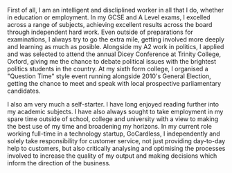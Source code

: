 First of all, I am an intelligent and discliplined worker in all that I do, whether in education or employment. In my GCSE and A Level exams, I excelled across a range of subjects, achieving excellent results across the board through independent hard work. Even outside of preparations for examinations, I always try to go the extra mile, getting involved more deeply and learning as much as posible. Alongside my A2 work in politics, I applied and was selected to attend the annual Dicey Conference at Trinity College, Oxford, giving me the chance to debate political issues with the brightest politics students in the country. At my sixth form college, I organised a "Question Time" style event running alongside 2010's General Election, getting the chance to meet and speak with local prospective parliamentary candidates.

I also am very much a self-starter. I have long enjoyed reading further into my academic subjects. I have also always sought to take employment in my spare time outside of school, college and university with a view to making the best use of my time and broadening my horizons. In my current role working full-time in a technology startup, GoCardless, I independently and solely take responsibility for customer service, not just providing day-to-day help to customers, but also critically analysing and optimising the processes involved to increase the quality of my output and making decisions which inform the direction of the business.